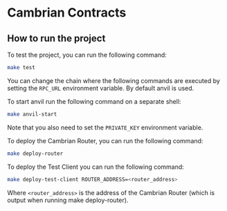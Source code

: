 # Cambrian Contracts

## How to run the project

To test the project, you can run the following command:

```bash
make test
```

You can change the chain where the following commands are executed
by setting the `RPC_URL` environment variable. By default anvil is used.

To start anvil run the following command on a separate shell:

```bash
make anvil-start
```

Note that you also need to set the `PRIVATE_KEY` environment variable.

To deploy the Cambrian Router, you can run the following command:

```bash
make deploy-router
```

To deploy the Test Client you can run the following command:

```bash
make deploy-test-client ROUTER_ADDRESS=<router_address>
```

Where `<router_address>` is the address of the Cambrian Router
(which is output when running make deploy-router).
